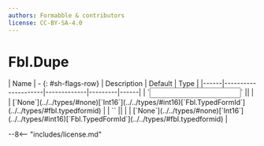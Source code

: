 ```yaml
---
authors: Formabble & contributors
license: CC-BY-SA-4.0
---
```



# Fbl.Dupe

<div class="sh-parameters" markdown="1">
| Name | - {: #sh-flags-row} | Description | Default | Type |
|------|---------------------|-------------|---------|------|
| `<input>` || | | [`None`](../../types/#none)[`Int16`](../../types/#int16)[`Fbl.TypedFormId`](../../types/#fbl.typedformid) |
| `<output>` || | | [`None`](../../types/#none)[`Int16`](../../types/#int16)[`Fbl.TypedFormId`](../../types/#fbl.typedformid) |

</div>



--8<-- "includes/license.md"

